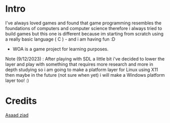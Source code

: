 # Intro
I've always loved games and found that game programming resembles the foundations of computers and computer science therefore i always tried to build games but this one is different because im starting from scratch using a really basic language ( C ) - and i am having fun :D

* WOA is a game project for learning purposes.

Note (9/12/2023) : After playing with SDL a little bit i've decided to lower the layer and play with something that requires more research and more in depth studying so i am going to make a platform layer for Linux using X11 then maybe in the future (not sure when yet) i will make a Windows platform layer too! :)


# Credits

[Asaad ziad](https://github.com/asaadziad)
